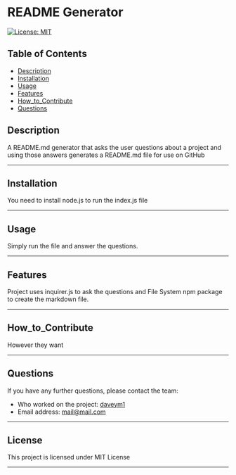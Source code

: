 
# README Generator

[![License: MIT](https://img.shields.io/badge/License-MIT-yellow.svg?style=plastic)](https://opensource.org/licenses/MIT)


## Table of Contents

- [Description](#description)
- [Installation](#installation)
- [Usage](#usage)
- [Features](#features)
- [How_to_Contribute](#how_to_contribute)
- [Questions](#questions)



## Description

A README.md generator that asks the user questions about a project and using those answers generates a README.md file for use on GitHub

----


## Installation

You need to install node.js to run the index.js file

----


## Usage

Simply run the file and answer the questions.

----


## Features

Project uses inquirer.js to ask the questions and File System npm package to create the markdown file.

----


## How_to_Contribute

However they want

----


## Questions

If you have any further questions, please contact the team: 
- Who worked on the project: 	[daveym1](https://github.com/daveym1)
- Email address: mail@mail.com

----

  ## License
  
  This project is licensed under MIT License
  
  ----
  